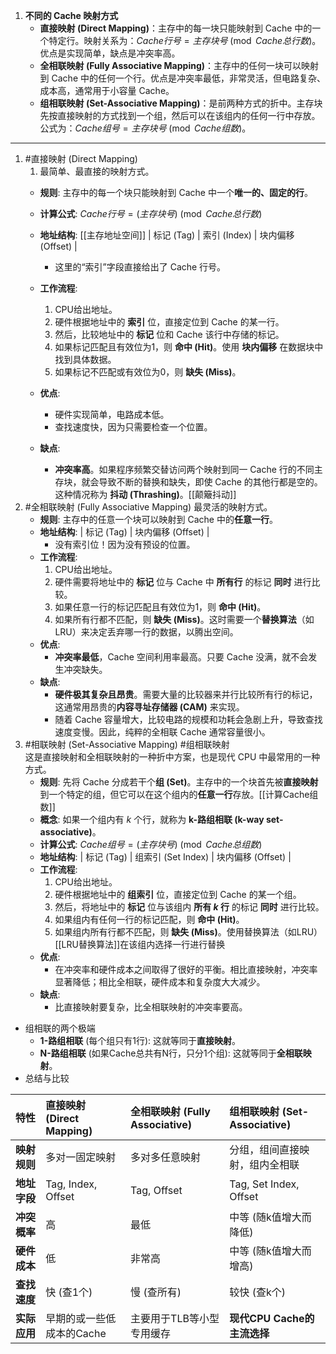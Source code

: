1.  **不同的 Cache 映射方式**
    *   **直接映射 (Direct Mapping)**：主存中的每一块只能映射到 Cache 中的一个特定行。映射关系为：$Cache行号 = 主存块号 \pmod{Cache总行数}$。优点是实现简单，缺点是冲突率高。
    *   **全相联映射 (Fully Associative Mapping)**：主存中的任何一块可以映射到 Cache 中的任何一个行。优点是冲突率最低，非常灵活，但电路复杂、成本高，通常用于小容量 Cache。
    *   **组相联映射 (Set-Associative Mapping)**：是前两种方式的折中。主存块先按直接映射的方式找到一个组，然后可以在该组内的任何一行中存放。公式为：$Cache组号 = 主存块号 \pmod{Cache组数}$。
---
1. #直接映射 (Direct Mapping) 
	1. 最简单、最直接的映射方式。
	*   **规则**: 主存中的每一个块只能映射到 Cache 中一个**唯一的、固定的行**。
	*   **计算公式**:
	    $Cache行号 = (主存块号) \pmod{Cache总行数}$
	*   **地址结构**:  [[主存地址空间]]
	    | 标记 (Tag) | 索引 (Index) | 块内偏移 (Offset) |
	    *   这里的“索引”字段直接给出了 Cache 行号。
	*   **工作流程**:
	    1.  CPU给出地址。
	    2.  硬件根据地址中的 **索引** 位，直接定位到 Cache 的某一行。
	    3.  然后，比较地址中的 **标记** 位和 Cache 该行中存储的标记。
	    4.  如果标记匹配且有效位为1，则 **命中 (Hit)**。使用 **块内偏移** 在数据块中找到具体数据。
	    5.  如果标记不匹配或有效位为0，则 **缺失 (Miss)**。
	
	*   **优点**:
	    *   硬件实现简单，电路成本低。
	    *   查找速度快，因为只需要检查一个位置。
	*   **缺点**:
	    *   **冲突率高**。如果程序频繁交替访问两个映射到同一 Cache 行的不同主存块，就会导致不断的替换和缺失，即使 Cache 的其他行都是空的。这种情况称为 **抖动 (Thrashing)**。[[颠簸抖动]]
2. #全相联映射 (Fully Associative Mapping) 
	最灵活的映射方式。
	*   **规则**: 主存中的任意一个块可以映射到 Cache 中的**任意一行**。
	*   **地址结构**:
	    | 标记 (Tag) | 块内偏移 (Offset) |
	    *   没有索引位！因为没有预设的位置。
	*   **工作流程**:
	    1.  CPU给出地址。
	    2.  硬件需要将地址中的 **标记** 位与 Cache 中 **所有行** 的标记 **同时** 进行比较。
	    3.  如果任意一行的标记匹配且有效位为1，则 **命中 (Hit)**。
	    4.  如果所有行都不匹配，则 **缺失 (Miss)**。这时需要一个**替换算法**（如LRU）来决定丢弃哪一行的数据，以腾出空间。
	*   **优点**:
	    *   **冲突率最低**，Cache 空间利用率最高。只要 Cache 没满，就不会发生冲突缺失。
	*   **缺点**:
	    *   **硬件极其复杂且昂贵**。需要大量的比较器来并行比较所有行的标记，这通常用昂贵的**内容寻址存储器 (CAM)** 来实现。
	    *   随着 Cache 容量增大，比较电路的规模和功耗会急剧上升，导致查找速度变慢。因此，纯粹的全相联 Cache 通常容量很小。
3. #相联映射 (Set-Associative Mapping) #组相联映射  
	这是直接映射和全相联映射的一种折中方案，也是现代 CPU 中最常用的一种方式。
	*   **规则**: 先将 Cache 分成若干个**组 (Set)**。主存中的一个块首先被**直接映射**到一个特定的组，但它可以在这个组内的**任意一行**存放。[[计算Cache组数]] 
	*   **概念**: 如果一个组内有 $k$ 个行，就称为 **k-路组相联 (k-way set-associative)**。
	*   **计算公式**:
	    $Cache组号 = (主存块号) \pmod{Cache总组数}$
	*   **地址结构**:
	    | 标记 (Tag) | 组索引 (Set Index) | 块内偏移 (Offset) |
	*   **工作流程**:
	    1.  CPU给出地址。
	    2.  硬件根据地址中的 **组索引** 位，直接定位到 Cache 的某一个组。
	    3.  然后，将地址中的 **标记** 位与该组内 **所有 $k$ 行** 的标记 **同时** 进行比较。
	    4.  如果组内有任何一行的标记匹配，则 **命中 (Hit)**。
	    5.  如果组内所有行都不匹配，则 **缺失 (Miss)**。使用替换算法（如LRU）[[LRU替换算法]]在该组内选择一行进行替换
	*   **优点**:
	    *   在冲突率和硬件成本之间取得了很好的平衡。相比直接映射，冲突率显著降低；相比全相联，硬件成本和复杂度大大减少。
	*   **缺点**:
	    *   比直接映射要复杂，比全相联映射的冲突率要高。
* 组相联的两个极端 
	*   **1-路组相联** (每个组只有1行): 这就等同于**直接映射**。
	*   **N-路组相联** (如果Cache总共有N行，只分1个组): 这就等同于**全相联映射**。
*  总结与比较

| 特性       | 直接映射 (Direct Mapping) | 全相联映射 (Fully Associative) | 组相联映射 (Set-Associative) |
| :------- | :-------------------- | :------------------------ | :---------------------- |
| **映射规则** | 多对一固定映射               | 多对多任意映射                   | 分组，组间直接映射，组内全相联         |
| **地址字段** | Tag, Index, Offset    | Tag, Offset               | Tag, Set Index, Offset  |
| **冲突概率** | 高                     | 最低                        | 中等 (随k值增大而降低)           |
| **硬件成本** | 低                     | 非常高                       | 中等 (随k值增大而增高)           |
| **查找速度** | 快 (查1个)               | 慢 (查所有)                   | 较快 (查k个)                |
| **实际应用** | 早期的或一些低成本的Cache       | 主要用于TLB等小型专用缓存            | **现代CPU Cache的主流选择**    |
